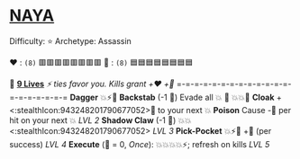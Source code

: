 # [**__NAYA__**](<https://www.youtube.com/watch?v=SPcVvEnxTLU>) 
Difficulty: ⭐
Archetype: Assassin

❤️ : `(8)` 🟥🟥🟥🟥🟥🟥🟥🟥 
🔷 : `(8)` 🟦🟦🟦🟦🟦🟦🟦🟦 

🐾 [**9 Lives**](https://media.discordapp.net/attachments/1056365502101979146/1168051983844921344/naya.png?ex=65505c2e&is=653de72e&hm=d2a8675ee49c3519801cef92fbe7223ad26c9d43ec4c30158e6342f074bf57db&=&width=673&height=673)
*⚡ ties favor you. Kills grant +❤️ +🔷*
=-=-=-=-=-=-=-=-=-=-=-=-=-=-=-=-=-=-=-=
**Dagger** 💥⚡🚫
**Backstab** (-1 🔷) Evade all 💥 🔀 💥💥🚫
**Cloak** +<:stealthIcon:943248201790677052>🎯 to your next 💥
**Poison** Cause -🔷 per hit on your next 💥 *LVL 2*
**Shadow Claw** (-1 🔷) 💥💥<:stealthIcon:943248201790677052> *LVL 3*
**Pick-Pocket** 💥⚡🔀 +🔷 (per success) *LVL 4*
**Execute** (🔷 = 0, *Once*): 💥💥💥💥⚡; refresh on kills *LVL 5*
